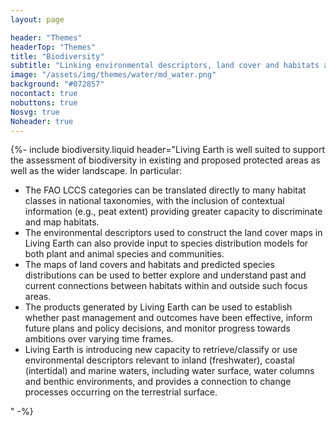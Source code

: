 ```yaml
---
layout: page

header: "Themes"
headerTop: "Themes"
title: "Biodiversity"
subtitle: "Linking environmental descriptors, land cover and habitats and change to the distribution, abundance and richness of fauna and flora"
image: "/assets/img/themes/water/md_water.png"
background: "#072857"
nocontact: true
nobuttons: true
Nosvg: true
Noheader: true
---
```



{%-
include biodiversity.liquid
header="Living Earth is well suited to support the assessment of biodiversity in existing and proposed protected areas as well as the wider landscape.  In particular: <br><ul> <li>The FAO LCCS categories can be translated directly to many habitat classes in national taxonomies, with the inclusion of contextual information (e.g., peat extent) providing greater capacity to discriminate and map habitats. <br></li> <li>The environmental descriptors used to construct the land cover maps in Living Earth can also provide input to species distribution models for both plant and animal species and communities. <br></li> <li>The maps of land covers and habitats and predicted species distributions can be used to better explore and understand past and current connections between habitats within and outside such focus areas. <br></li> <li>The products generated by Living Earth can be used to establish whether past management and outcomes have been effective, inform future plans and policy decisions, and monitor progress towards ambitions over varying time frames. <br></li> <li>Living Earth is introducing new capacity to retrieve/classify or use environmental descriptors relevant to inland (freshwater), coastal (intertidal) and marine waters, including water surface, water columns and benthic environments, and provides a connection to change processes occurring on the terrestrial surface.</li></ul>    "
-%}

